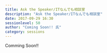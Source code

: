 ```yaml
---
title: Ask the Speaker/ITなんでも相談室
description: "Ask the Speaker/ITなんでも相談室"
date: 2017-09-29 16:30
sessionlevel: 50
author: "Coming Soon!! 氏"
category: sessions
---
```

Comming Soon!!
